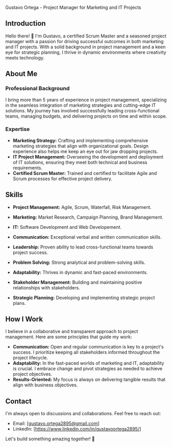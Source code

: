 Gustavo Ortega - Project Manager for Marketing and IT Projects

## Introduction
Hello there! 👋 I'm Gustavo, a certified Scrum Master and a seasoned project manager with a passion for driving successful outcomes in both marketing and IT projects. With a solid background in project management and a keen eye for strategic planning, I thrive in dynamic environments where creativity meets technology.

## About Me

### Professional Background

I bring more than 5 years of experience in project management, specializing in the seamless integration of marketing strategies and cutting-edge IT solutions. My journey has involved successfully leading cross-functional teams, managing budgets, and delivering projects on time and within scope.

### Expertise

- **Marketing Strategy:** Crafting and implementing comprehensive marketing strategies that align with organizational goals. Design experience also helps me keep an eye out for jaw dropping projects.
- **IT Project Management:** Overseeing the development and deployment of IT solutions, ensuring they meet both technical and business requirements.
- **Certified Scrum Master:** Trained and certified to facilitate Agile and Scrum processes for effective project delivery.

## Skills

- **Project Management:** Agile, Scrum, Waterfall, Risk Management.
- **Marketing:** Market Research, Campaign Planning, Brand Management.
- **IT:** Software Development and Web Developement.

- **Communication:** Exceptional verbal and written communication skills.
- **Leadership:** Proven ability to lead cross-functional teams towards project success.
- **Problem Solving:** Strong analytical and problem-solving skills.
- **Adaptability:** Thrives in dynamic and fast-paced environments.
- **Stakeholder Management:** Building and maintaining positive relationships with stakeholders.
- **Strategic Planning:** Developing and implementing strategic project plans.

## How I Work

I believe in a collaborative and transparent approach to project management. Here are some principles that guide my work:

- **Communication:** Open and regular communication is key to a project's success. I prioritize keeping all stakeholders informed throughout the project lifecycle.
- **Adaptability:** In the fast-paced worlds of marketing and IT, adaptability is crucial. I embrace change and pivot strategies as needed to achieve project objectives.
- **Results-Oriented:** My focus is always on delivering tangible results that align with business objectives.

## Contact

I'm always open to discussions and collaborations. Feel free to reach out:

- Email: [gustavo.ortega2895@gmail.com]
- LinkedIn: [https://www.linkedin.com/in/gustavoortega2895/]

Let's build something amazing together! 🚀

